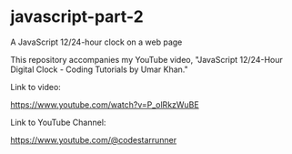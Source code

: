 # javascript-part-2
A JavaScript 12/24-hour clock on a web page

This repository accompanies my YouTube video, "JavaScript 12/24-Hour Digital Clock - Coding Tutorials by Umar Khan."

Link to video:

https://www.youtube.com/watch?v=P_olRkzWuBE

Link to YouTube Channel:

https://www.youtube.com/@codestarrunner
